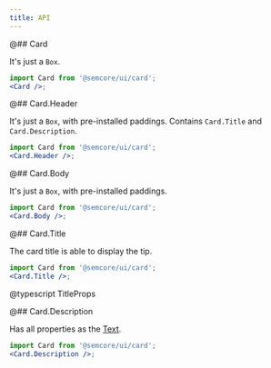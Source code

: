 ```yaml
---
title: API
---
```


@## Card

It's just a `Box`.

```jsx
import Card from '@semcore/ui/card';
<Card />;
```

@## Card.Header

It's just a `Box`, with pre-installed paddings. Contains `Card.Title` and `Card.Description`.

```jsx
import Card from '@semcore/ui/card';
<Card.Header />;
```

@## Card.Body

It's just a `Box`, with pre-installed paddings.

```jsx
import Card from '@semcore/ui/card';
<Card.Body />;
```

@## Card.Title

The card title is able to display the tip.

```jsx
import Card from '@semcore/ui/card';
<Card.Title />;
```

@typescript TitleProps

@## Card.Description

Has all properties as the [Text](/style/typography/typography-api/#a9dffb).

```jsx
import Card from '@semcore/ui/card';
<Card.Description />;
```
